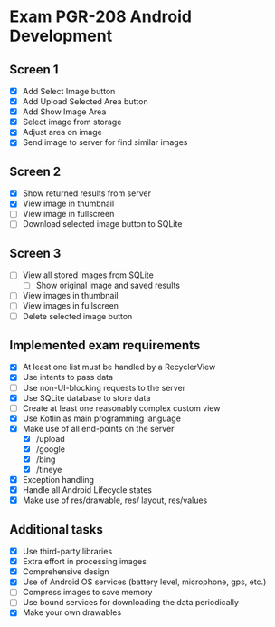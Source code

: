 # Exam PGR-208 Android Development


## Screen 1
- [x] Add Select Image button
- [x] Add Upload Selected Area button
- [x] Add Show Image Area
- [x] Select image from storage
- [x] Adjust area on image 
- [x] Send image to server for find similar images

## Screen 2 
- [x] Show returned results from server
- [x] View image in thumbnail
- [ ] View image in fullscreen
- [ ] Download selected image button to SQLite

## Screen 3
- [ ] View all stored images from SQLite
    - [ ] Show original image and saved results
- [ ] View images in thumbnail
- [ ] View images in fullscreen
- [ ] Delete selected image button

## Implemented exam requirements
- [x] At least one list must be handled by a RecyclerView
- [x] Use intents to pass data
- [ ] Use non-UI-blocking requests to the server
- [x] Use SQLite database to store data
- [ ] Create at least one reasonably complex custom view
- [x] Use Kotlin as main programming language
- [x] Make use of all end-points on the server 
    - [x] /upload
    - [x] /google
    - [x] /bing
    - [x] /tineye
- [x] Exception handling
- [x] Handle all Android Lifecycle states
- [x] Make use of res/drawable, res/ layout, res/values

## Additional tasks
- [x] Use third-party libraries
- [x] Extra effort in processing images
- [x] Comprehensive design
- [x] Use of Android OS services (battery level, microphone, gps, etc.)
- [ ] Compress images to save memory
- [ ] Use bound services for downloading the data periodically
- [x] Make your own drawables